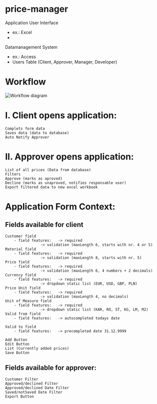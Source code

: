 # price-manager

Application User Interface 
  - ex.: Excel 
  - 
Datamanagement System
  - ex.: Access 
  - Users Table (Client, Approver, Manager, Developer)

# Workflow

![Workflow diagram](https://user-images.githubusercontent.com/25910991/161052023-c44f42b5-893e-4f9e-96ae-2490e50d10a1.png)

# I. Client opens application:
	
	Complets form data
	Saves data (data to database)
	Auto Notify Approver 


# II. Approver opens application:
		
	List of all prices (Data from database)
	Filters 
	Approve (marks as aproved) 
	Decline (marks as unaproved, notifies responsable user)
	Export filtered data to new excel workbook
    
    
# Application Form Context:
## Fields available for client
	
	Customer field
		- field features: 	-> required
					-> validation (maxLength 6, starts with nr. 4 or 5)
	Material field
		- field features: 	-> required
					-> validation (maxLength 8, starts with nr. 5)
	Price field
		- field features: 	-> required
					-> validation (maxLength 6, 4 numbers + 2 decimals)
	Currency field
		- field features: 	-> required
					-> dropdown static list (EUR, USD, GBP, PLN)
	Price Unit field
		- field features: 	-> required
					-> validation (maxLength 4, no decimals)
	Unit of Measure field
		- field features: 	-> required
					-> dropdown static list (KAR, RO, ST, KG, LM, M2)
	Valid from field
		- field features: 	-> autocompleted todays date
		
	Valid to field
		- field features: 	-> precompleted date 31.12.9999
		
	Add Button
	Edit Button
	List (Currently added prices)
	Save Button

## Fields available for approver:
	
	Customer Filter 
	Approved/declined Filter
	Approved/declined Date Filter
	Saved/notSaved Date Filter
	Export Button

